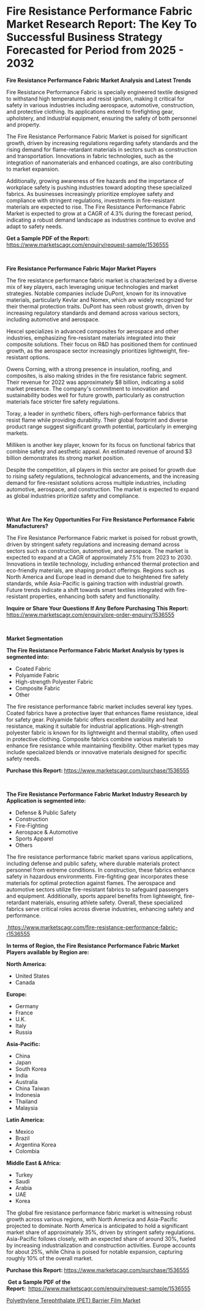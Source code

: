 <p><h1>Fire Resistance Performance Fabric Market Research Report: The Key To Successful Business Strategy Forecasted for Period from 2025 - 2032</h1></p><p><strong>Fire Resistance Performance Fabric Market Analysis and Latest Trends</strong></p>
<p><p>Fire Resistance Performance Fabric is specially engineered textile designed to withstand high temperatures and resist ignition, making it critical for safety in various industries including aerospace, automotive, construction, and protective clothing. Its applications extend to firefighting gear, upholstery, and industrial equipment, ensuring the safety of both personnel and property.</p><p>The Fire Resistance Performance Fabric Market is poised for significant growth, driven by increasing regulations regarding safety standards and the rising demand for flame-retardant materials in sectors such as construction and transportation. Innovations in fabric technologies, such as the integration of nanomaterials and enhanced coatings, are also contributing to market expansion.</p><p>Additionally, growing awareness of fire hazards and the importance of workplace safety is pushing industries toward adopting these specialized fabrics. As businesses increasingly prioritize employee safety and compliance with stringent regulations, investments in fire-resistant materials are expected to rise. The Fire Resistance Performance Fabric Market is expected to grow at a CAGR of 4.3% during the forecast period, indicating a robust demand landscape as industries continue to evolve and adapt to safety needs.</p></p>
<p><strong>Get a Sample PDF of the Report:&nbsp;</strong> <a href="https://www.marketscagr.com/enquiry/request-sample/1536555?utm_campaign=1869&utm_medium=2&utm_source=Github&utm_content=ia&utm_term=02022025&utm_id=fire-resistance-performance-fabric">https://www.marketscagr.com/enquiry/request-sample/1536555</a></p>
<p>&nbsp;</p>
<p><strong>Fire Resistance Performance Fabric Major Market Players</strong></p>
<p><p>The fire resistance performance fabric market is characterized by a diverse mix of key players, each leveraging unique technologies and market strategies. Notable companies include DuPont, known for its innovative materials, particularly Kevlar and Nomex, which are widely recognized for their thermal protection traits. DuPont has seen robust growth, driven by increasing regulatory standards and demand across various sectors, including automotive and aerospace.</p><p>Hexcel specializes in advanced composites for aerospace and other industries, emphasizing fire-resistant materials integrated into their composite solutions. Their focus on R&D has positioned them for continued growth, as the aerospace sector increasingly prioritizes lightweight, fire-resistant options.</p><p>Owens Corning, with a strong presence in insulation, roofing, and composites, is also making strides in the fire resistance fabric segment. Their revenue for 2022 was approximately $8 billion, indicating a solid market presence. The company's commitment to innovation and sustainability bodes well for future growth, particularly as construction materials face stricter fire safety regulations.</p><p>Toray, a leader in synthetic fibers, offers high-performance fabrics that resist flame while providing durability. Their global footprint and diverse product range suggest significant growth potential, particularly in emerging markets.</p><p>Milliken is another key player, known for its focus on functional fabrics that combine safety and aesthetic appeal. An estimated revenue of around $3 billion demonstrates its strong market position.</p><p>Despite the competition, all players in this sector are poised for growth due to rising safety regulations, technological advancements, and the increasing demand for fire-resistant solutions across multiple industries, including automotive, aerospace, and construction. The market is expected to expand as global industries prioritize safety and compliance.</p></p>
<p>&nbsp;</p>
<p><strong>What Are The Key Opportunities For Fire Resistance Performance Fabric Manufacturers?</strong></p>
<p><p>The Fire Resistance Performance Fabric market is poised for robust growth, driven by stringent safety regulations and increasing demand across sectors such as construction, automotive, and aerospace. The market is expected to expand at a CAGR of approximately 7.5% from 2023 to 2030. Innovations in textile technology, including enhanced thermal protection and eco-friendly materials, are shaping product offerings. Regions such as North America and Europe lead in demand due to heightened fire safety standards, while Asia-Pacific is gaining traction with industrial growth. Future trends indicate a shift towards smart textiles integrated with fire-resistant properties, enhancing both safety and functionality.</p></p>
<p><strong>Inquire or Share Your Questions If Any Before Purchasing This Report:</strong> <a href="https://www.marketscagr.com/enquiry/pre-order-enquiry/1536555?utm_campaign=1869&utm_medium=2&utm_source=Github&utm_content=ia&utm_term=02022025&utm_id=fire-resistance-performance-fabric">https://www.marketscagr.com/enquiry/pre-order-enquiry/1536555</a></p>
<p>&nbsp;</p>
<p><strong>Market Segmentation</strong></p>
<p><strong>The Fire Resistance Performance Fabric Market Analysis by types is segmented into:</strong></p>
<p><ul><li>Coated Fabric</li><li>Polyamide Fabric</li><li>High-strength Polyester Fabric</li><li>Composite Fabric</li><li>Other</li></ul></p>
<p><p>The fire resistance performance fabric market includes several key types. Coated fabrics have a protective layer that enhances flame resistance, ideal for safety gear. Polyamide fabric offers excellent durability and heat resistance, making it suitable for industrial applications. High-strength polyester fabric is known for its lightweight and thermal stability, often used in protective clothing. Composite fabrics combine various materials to enhance fire resistance while maintaining flexibility. Other market types may include specialized blends or innovative materials designed for specific safety needs.</p></p>
<p><strong>Purchase this Report:&nbsp;</strong><a href="https://www.marketscagr.com/purchase/1536555?utm_campaign=1869&utm_medium=2&utm_source=Github&utm_content=ia&utm_term=02022025&utm_id=fire-resistance-performance-fabric">https://www.marketscagr.com/purchase/1536555</a></p>
<p>&nbsp;</p>
<p><strong>The Fire Resistance Performance Fabric Market Industry Research by Application is segmented into:</strong></p>
<p><ul><li>Defense & Public Safety</li><li>Construction</li><li>Fire-Fighting</li><li>Aerospace & Automotive</li><li>Sports Apparel</li><li>Others</li></ul></p>
<p><p>The fire resistance performance fabric market spans various applications, including defense and public safety, where durable materials protect personnel from extreme conditions. In construction, these fabrics enhance safety in hazardous environments. Fire-fighting gear incorporates these materials for optimal protection against flames. The aerospace and automotive sectors utilize fire-resistant fabrics to safeguard passengers and equipment. Additionally, sports apparel benefits from lightweight, fire-retardant materials, ensuring athlete safety. Overall, these specialized fabrics serve critical roles across diverse industries, enhancing safety and performance.</p></p>
<p><a href="https://www.marketscagr.com/fire-resistance-performance-fabric-r1536555?utm_campaign=1869&utm_medium=2&utm_source=Github&utm_content=ia&utm_term=02022025&utm_id=fire-resistance-performance-fabric">&nbsp;https://www.marketscagr.com/fire-resistance-performance-fabric-r1536555</a></p>
<p><strong>In terms of Region, the Fire Resistance Performance Fabric Market Players available by Region are:</strong></p>
<p>
    <p> <strong> North America: </strong>
        <ul>
            <li>United States</li>
            <li>Canada</li>
        </ul>
        </p> 
    <p> <strong> Europe: </strong>
        <ul>
            <li>Germany</li>
            <li>France</li>
            <li>U.K.</li>
            <li>Italy</li>
            <li>Russia</li>
        </ul>
        </p> 
    <p> <strong> Asia-Pacific: </strong>
        <ul>
            <li>China</li>
            <li>Japan</li>
            <li>South Korea</li>
            <li>India</li>
            <li>Australia</li>
            <li>China Taiwan</li>
            <li>Indonesia</li>
            <li>Thailand</li>
            <li>Malaysia</li>
        </ul>
        </p> 
    <p> <strong> Latin America: </strong>
        <ul>
            <li>Mexico</li>
            <li>Brazil</li>
            <li>Argentina Korea</li>
            <li>Colombia</li>
        </ul>
        </p> 
    <p> <strong> Middle East & Africa: </strong>
        <ul>
            <li>Turkey</li>
            <li>Saudi</li>
            <li>Arabia</li>
            <li>UAE</li>
            <li>Korea</li>
        </ul>
    </p>
    </p>
<p><p>The global fire resistance performance fabric market is witnessing robust growth across various regions, with North America and Asia-Pacific projected to dominate. North America is anticipated to hold a significant market share of approximately 35%, driven by stringent safety regulations. Asia-Pacific follows closely, with an expected share of around 30%, fueled by increasing industrialization and construction activities. Europe accounts for about 25%, while China is poised for notable expansion, capturing roughly 10% of the overall market.</p></p>
<p><strong>Purchase this Report: </strong><a href="https://www.marketscagr.com/purchase/1536555?utm_campaign=1869&utm_medium=2&utm_source=Github&utm_content=ia&utm_term=02022025&utm_id=fire-resistance-performance-fabric">https://www.marketscagr.com/purchase/1536555</a></p>
<p>&nbsp;<strong>Get a Sample PDF of the Report:&nbsp;&nbsp;</strong><a href="https://www.marketscagr.com/enquiry/request-sample/1536555?utm_campaign=1869&utm_medium=2&utm_source=Github&utm_content=ia&utm_term=02022025&utm_id=fire-resistance-performance-fabric">https://www.marketscagr.com/enquiry/request-sample/1536555</a></p>
<p><strong></strong></p>
<p><p><a href="https://github.com/provorikovar/Market-Research-Report-List-7/blob/main/polyethylene-terephthalate-pet-barrier-film-market.md?utm_campaign=1869&utm_medium=2&utm_source=Github&utm_content=ia&utm_term=02022025&utm_id=fire-resistance-performance-fabric">Polyethylene Terephthalate (PET) Barrier Film Market</a></p></p>